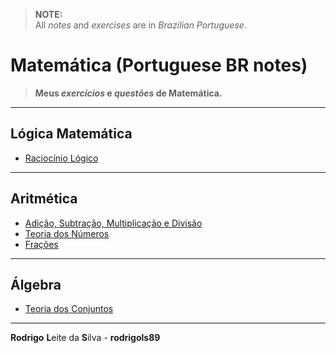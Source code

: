 > **NOTE:**  
> All *notes* and *exercises* are in *Brazilian Portuguese*.

# Matemática (Portuguese BR notes)

> **Meus *exercícios* e *questões* de Matemática.**  

---

## Lógica Matemática

 - [Raciocínio Lógico](modules/logic)

---

## Aritmética

 - [Adição, Subtração, Multiplicação e Divisão](modules/add-sub-mult-div)
 - [Teoria dos Números](modules/number-theory)
 - [Frações](modules/fractions)

---

## Álgebra

 - [Teoria dos Conjuntos](modules/set-theory)

---

**Rodrigo** **L**eite da **S**ilva - **rodrigols89**
